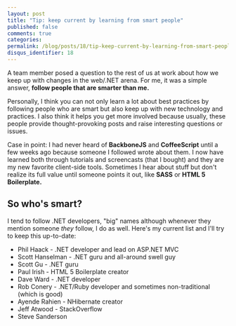 ```yaml
---
layout: post
title: "Tip: keep current by learning from smart people"
published: false
comments: true
categories:
permalink: /blog/posts/18/tip-keep-current-by-learning-from-smart-people
disqus_identifier: 18
---
```


A team member posed a question to the rest of us at work about how we keep up with changes in the web/.NET arena. For me, it was a simple answer, **follow people that are smarter than me.**

Personally, I think you can not only learn a lot about best practices by following people who are smart but also keep up with new technology and practices. I also think it helps you get more involved because usually, these people provide thought-provoking posts and raise interesting questions or issues.

Case in point: I had never heard of **BackboneJS** and **CoffeeScript** until a few weeks ago because someone I followed wrote about them. I now have learned both through tutorials and screencasts (that I bought) and they are my new favorite client-side tools. Sometimes I hear about stuff but don't realize its full value until someone points it out, like **SASS** or **HTML 5 Boilerplate.**

## So who's smart?

I tend to follow .NET developers, "big" names although whenever they mention someone *they* follow, I do as well. Here's my current list and I'll try to keep this up-to-date:

* Phil Haack - .NET developer and lead on ASP.NET MVC
* Scott Hanselman - .NET guru and all-around swell guy
* Scott Gu - .NET guru
* Paul Irish - HTML 5 Boilerplate creator
* Dave Ward - .NET developer
* Rob Conery - .NET/Ruby developer and sometimes non-traditional (which is good)
* Ayende Rahien - NHibernate creator
* Jeff Atwood - StackOverflow
* Steve Sanderson